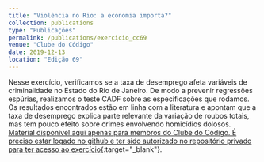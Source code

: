 ```yaml
---
title: "Violência no Rio: a economia importa?"
collection: publications
type: "Publicações"
permalink: /publications/exercicio_cc69
venue: "Clube do Código"
date: 2019-12-13
location: "Edição 69"
---
```


Nesse exercício, verificamos se a taxa de desemprego afeta variáveis de criminalidade no Estado do Rio de Janeiro. De modo a prevenir regressões espúrias, realizamos o teste CADF sobre as especificações que rodamos. Os resultados encontrados estão em linha com a literatura e apontam que a taxa de desemprego explica parte relevante da variação de roubos totais, mas tem pouco efeito sobre crimes envolvendo homicídios dolosos. [Material disponível aqui apenas para membros do Clube do Código. É preciso estar logado no github e ter sido autorizado no repositório privado para ter acesso ao exercício](https://github.com/analisemacro/clubedocodigo/tree/master/exercicios/clube69){:target="_blank"}.